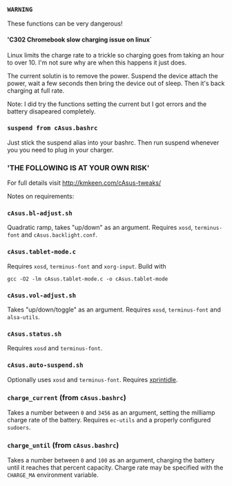 ### `WARNING`
These functions can be very dangerous! 

#### 'C302 Chromebook slow charging issue on linux`
Linux limits the charge rate to a trickle so charging goes from taking an hour to over 10. I'm not sure why are when this happens it just does. 

The current solutin is to remove the power. Suspend the device attach the power, wait a few seconds then bring the device out of sleep. Then it's back charging at full rate. 

Note: I did try the functions setting the current but I got errors and the battery disapeared completely. 

### `suspend from cAsus.bashrc`
Just stick the suspend alias into your bashrc. Then run suspend whenever you you need to plug in your charger. 


### 'THE FOLLOWING IS AT YOUR OWN RISK'
For full details visit http://kmkeen.com/cAsus-tweaks/

Notes on requirements:

### `cAsus.bl-adjust.sh`

Quadratic ramp, takes "up/down" as an argument.  Requires `xosd`, `terminus-font` and `cAsus.backlight.conf`.

### `cAsus.tablet-mode.c`

Requires `xosd`, `terminus-font` and `xorg-input`.  Build with

    gcc -O2 -lm cAsus.tablet-mode.c -o cAsus.tablet-mode

### `cAsus.vol-adjust.sh`

Takes "up/down/toggle" as an argument.  Requires `xosd`, `terminus-font` and `alsa-utils`.

### `cAsus.status.sh`

Requires `xosd` and `terminus-font`.

### `cAsus.auto-suspend.sh`

Optionally uses `xosd` and `terminus-font`.  Requires [xprintidle](https://aur.archlinux.org/packages/xprintidle/).

### `charge_current` (from `cAsus.bashrc`)

Takes a number between `0` and `3456` as an argument, setting the milliamp charge rate of the battery.  Requires `ec-utils` and a properly configured `sudoers`.

### `charge_until` (from `cAsus.bashrc`)

Takes a number between `0` and `100` as an argument, charging the battery until it reaches that percent capacity.  Charge rate may be specified with the `CHARGE_MA` environment variable.


